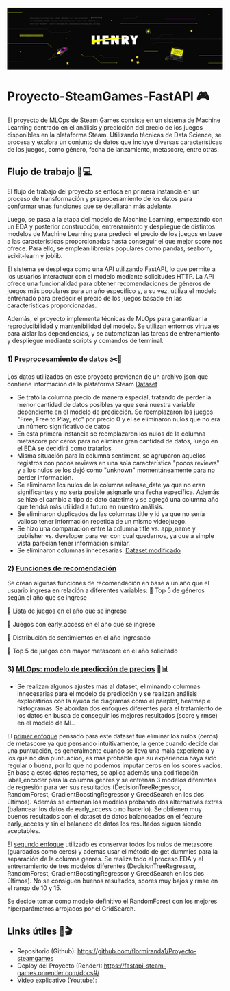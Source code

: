 ![Henry](henry.jpg)
# Proyecto-SteamGames-FastAPI 🎮

El proyecto de MLOps de Steam Games consiste en un sistema de Machine Learning centrado en el análisis y predicción del precio de los juegos disponibles en la plataforma Steam. Utilizando técnicas de Data Science, se procesa y explora un conjunto de datos que incluye diversas características de los juegos, como género, fecha de lanzamiento, metascore, entre otras.

## Flujo de trabajo 🔨💻

El flujo de trabajo del proyecto se enfoca en primera instancia en un proceso de transformación y preprocesamiento de los datos para conformar unas funciones que se detallarán más adelante. 

Luego, se pasa a la etapa del modelo de Machine Learning, empezando con un EDA y posterior construcción, entrenamiento y despliegue de distintos modelos de Machine Learning para predecir el precio de los juegos en base a las características proporcionadas hasta conseguir el que mejor score nos ofrece. Para ello, se emplean librerías populares como pandas, seaborn, scikit-learn y joblib.

El sistema se despliega como una API utilizando FastAPI, lo que permite a los usuarios interactuar con el modelo mediante solicitudes HTTP. La API ofrece una funcionalidad para obtener recomendaciones de géneros de juegos más populares para un año específico y, a su vez, utiliza el modelo entrenado para predecir el precio de los juegos basado en las características proporcionadas.

Además, el proyecto implementa técnicas de MLOps para garantizar la reproducibilidad y mantenibilidad del modelo. Se utilizan entornos virtuales para aislar las dependencias, y se automatizan las tareas de entrenamiento y despliegue mediante scripts y comandos de terminal.


### 1) [Preprocesamiento de datos](https://github.com/flormiranda1/Proyecto-steamgames/blob/main/Transformaciones_funciones.ipynb) ✂️📄

Los datos utilizados en este proyecto provienen de un archivo json que contiene información de la plataforma Steam [Dataset](https://github.com/flormiranda1/Proyecto-steamgames/blob/main/steam_games.json)
* Se trató la columna precio de manera especial, tratando de perder la menor cantidad de datos posibles ya que será nuestra variable dependiente en el modelo de predicción. Se reemplazaron los juegos "Free, Free to Play, etc" por precio 0 y el se eliminaron nulos que no era un número significativo de datos
* En esta primera instancia se reemplazaron los nulos de la columna metascore por ceros para no eliminar gran cantidad de datos, luego en el EDA se decidirá como tratarlos
* Misma situación para la columna sentiment, se agruparon aquellos registros con pocos reviews en una sola característica "pocos reviews" y a los nulos se los dejó como "unknown" momentáneamente para no perder información.
* Se eliminaron los nulos de la columna release_date ya que no eran significantes y no sería posible asignarle una fecha específica. Además se hizo el cambio a tipo de dato datetime y se agregó una columna año que tendrá más utilidad a futuro en nuestro análisis.
* Se eliminaron duplicados de las columnas title y id ya que no sería valioso tener información repetida de un mismo videojuego.
* Se hizo una comparación entre la columna title vs. app_name y publisher vs. developer para ver con cual quedarnos, ya que a simple vista parecían tener información similar.
* Se eliminaron columnas innecesarias.
[Dataset modificado](https://github.com/flormiranda1/Proyecto-steamgames/blob/main/steam_games_limpio.csv)


### 2) [Funciones de recomendación](https://github.com/flormiranda1/Proyecto-steamgames/blob/main/Transformaciones_funciones.ipynb) 

Se crean algunas funciones de recomendación en base a un año que el usuario ingresa en relación a diferentes variables:
📌 Top 5 de géneros según el año que se ingrese

📌 Lista de juegos en el año que se ingrese

📌 Juegos con early_access en el año que se ingrese

📌 Distribución de sentimientos en el año ingresado

📌 Top 5 de juegos con mayor metascore en el año solicitado


### 3) [MLOps: modelo de predicción de precios](https://github.com/flormiranda1/Proyecto-steamgames/blob/main/modelo.ipynb) 🔎📊

* Se realizan algunos ajustes más al dataset, eliminando columnas innecesarias para el modelo de predicción y se realizan análisis exploratirios con la ayuda de diagramas como el pairplot, heatmap e histogramas. Se abordan dos enfoques diferentes para el tratamiento de los datos en busca de conseguir los mejores resultados (score y rmse) en el modelo de ML.

El [primer enfoque](https://github.com/flormiranda1/Proyecto-steamgames/blob/main/An%C3%A1lisis%20EDA%20y%20ML%201.ipynb) pensado para este dataset fue eliminar los nulos (ceros) de metascore ya que pensando intuitivamente, la gente cuando decide dar una puntuación, es generalmente cuando se lleva una mala experiencia y los que no dan puntuación, es más probable que su experiencia haya sido regular o buena, por lo que no podemos imputar ceros en los scores vacios. En base a estos datos restantes, se aplica además una codificación label_encoder para la columna genres y se entrenan 3 modelos diferentes de regresión para ver sus resultados (DecisionTreeRegressor, RandomForest, GradientBoostingRegressor y GreedSearch en los dos últimos). Además se entrenan los modelos probando dos alternativas extras (balancear los datos de early_access o no hacerlo). Se obtienen muy buenos resultados con el dataset de datos balanceados en el feature early_access y sin el balanceo de datos los resultados siguen siendo aceptables.

El [segundo enfoque](https://github.com/flormiranda1/Proyecto-steamgames/blob/main/An%C3%A1lisis%20EDA%20y%20ML%202.ipynb) utilizado es conservar todos los nulos de metascore (guardados como ceros) y además usar el método de get dummies para la separación de la columna genres. Se realiza todo el proceso EDA y el entrenamiento de tres modelos diferentes (DecisionTreeRegressor, RandomForest, GradientBoostingRegressor y GreedSearch en los dos últimos). No se consiguen buenos resultados, scores muy bajos y rmse en el rango de 10 y 15.

Se decide tomar como modelo definitivo el RandomForest con los mejores hiperparámetros arrojados por el GridSearch.


## Links útiles 📎🎬 
- Repositorio (Github): https://github.com/flormiranda1/Proyecto-steamgames
- Deploy del Proyecto (Render): https://fastapi-steam-games.onrender.com/docs#/
- Video explicativo (Youtube): 
